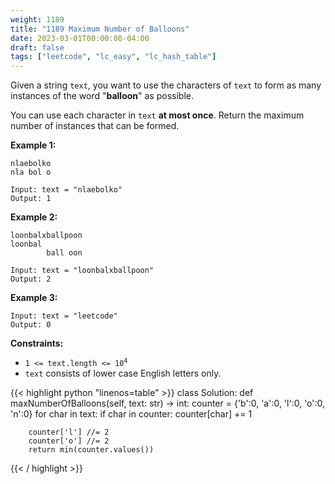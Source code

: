 ```yaml
---
weight: 1189
title: "1189 Maximum Number of Balloons"
date: 2023-03-01T00:00:00-04:00
draft: false
tags: ["leetcode", "lc_easy", "lc_hash_table"]
---
```


Given a string `text`, you want to use the characters of `text` to form as many instances of the word "**balloon**" as possible.

You can use each character in `text` **at most once**. Return the maximum number of instances that can be formed.


**Example 1:**
```
nlaebolko
nla bol o

Input: text = "nlaebolko"
Output: 1
```
**Example 2:**
```
loonbalxballpoon
loonbal
        ball oon

Input: text = "loonbalxballpoon"
Output: 2
```
**Example 3:**
```
Input: text = "leetcode"
Output: 0
```

**Constraints:**
- <code>1 <= text.length <= 10<sup>4</sup></code>
- `text` consists of lower case English letters only.

<div class="tabs"></div>
<div class="tab-content">
<div id="python" class="lang">
{{< highlight python "linenos=table" >}}
class Solution:
    def maxNumberOfBalloons(self, text: str) -> int:
        counter = {'b':0, 'a':0, 'l':0, 'o':0, 'n':0}
        for char in text:
            if char in counter:
                counter[char] += 1

        counter['l'] //= 2
        counter['o'] //= 2
        return min(counter.values())
{{< / highlight >}}
</div>
</div>
